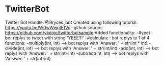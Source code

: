 # TwitterBot
Twitter Bot Handle: @Bryces_bot
Created using following tutorial: https://youtu.be/W0wWwglE1Vc
  -github source: https://github.com/ykdojo/twitterbotsample
Added functionality:
-#yeet : bot replys to tweet with string 'YEEET!'
-#calculate : bot replys to 1 of 4 functions:
  -multiply(int, int) --> bot replys with 'Answer: ' + str(int * int)
  -divide(int, int) --> bot replys with 'Answer: ' + str(int/int)
  -add(int, int) --> bot replys with 'Answer: ' + str(int+int)
  -subtract(int, int) --> bot replys with 'Answer: ' + str(int-int)
